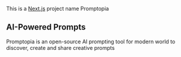 This is a [Next.js](https://nextjs.org/) project name Promptopia

## AI-Powered Prompts

Promptopia is an open-source AI prompting tool for modern world to discover, create and share creative prompts
